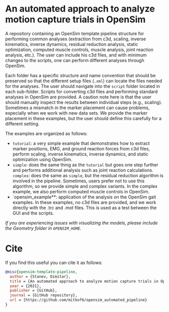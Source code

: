 # An automated approach to analyze motion capture trials in OpenSim

A repository containing an OpenSim template pipeline structure for performing
common analyses (extraction from c3d, scaling, inverse kinematics, inverse
dynamics, residual reduction analysis, static optimization, computed muscle
controls, muscle analysis, joint reaction analysis, etc.). The user can include
his c3d files, and with minimum changes to the scripts, one can perform
different analyses through OpenSim.

Each folder has a specific structure and name convention that should be
preserved so that the different setup files (`.xml`) can locate the files needed
for the analyses. The user should navigate into the `script` folder located in
each sub-folder. Scripts for converting c3d files and performing standard
analyses in OpenSim are provided. A caution note here is that the user should
manually inspect the results between individual steps (e.g., scaling). Sometimes
a mismatch in the marker placement can cause problems, especially when we work
with new data sets. We provide the marker placement in these examples, but the
user should define this carefully for a different setting.

The examples are organized as follows:

- `tutorial`: a very simple example that demonstrates how to extract marker
  positions, EMG, and ground reaction forces from c3d files, perform scaling,
  inverse kinematics, inverse dynamics, and static optimization using OpenSim.
- `simple`: does the same thing as the `tutorial` but goes one step further and
  performs additional analysis such as joint reaction calculations.  `complex`:
  does the same as `simple`, but the residual reduction algorithm is involved in
  the pipeline. Sometimes, users prefer not to use this algorithm, so we provide
  simple and complex variants. In the complex example, we also perform computed
  muscle controls in OpenSim.
- `opensim_example**: application of the analysis on the OpenSim gait
  examples. In these examples, no c3d files are provided, and we work directly
  with the .trc and .mot files. This is used as a test between the GUI and the
  scripts.

*If you are experiencing issues with visualizing the models, please include the
Geometry folder in `OPENSIM_HOME`.*

# Cite

If you find this useful you can cite it as follows:

```bibtex
@misc{opensim-template-pipeline,
  author = {Stanev, Dimitar},
  title = {An automated approach to analyze motion capture trials in OpenSim},
  year = {2021},
  publisher = {GitHub},
  journal = {GitHub repository},
  url = {https://github.com/mitkof6/opensim_automated_pipeline}
}
```
